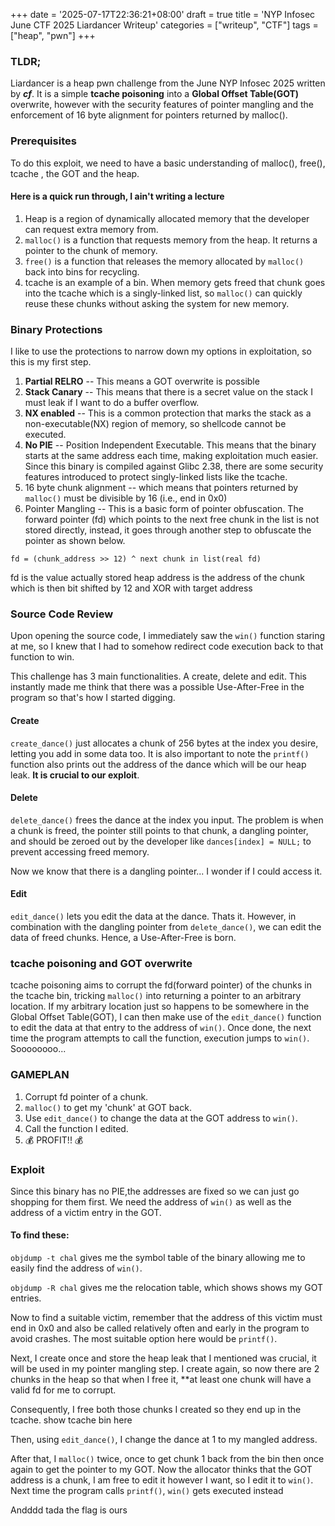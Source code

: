+++
date = '2025-07-17T22:36:21+08:00'
draft = true
title = 'NYP Infosec June CTF 2025 Liardancer Writeup'
categories = ["writeup", "CTF"]
tags = ["heap", "pwn"]
+++

### TLDR;

Liardancer is a heap pwn challenge from the June NYP Infosec 2025 written by ***cf***. 
It is a simple **tcache poisoning** into a **Global Offset Table(GOT)** overwrite, however with the security features of pointer mangling and the enforcement of 16 byte alignment for pointers returned by malloc().

### Prerequisites
To do this exploit, we need to have a basic understanding of malloc(), free(), tcache , the GOT and the heap.

#### Here is a quick run through, I ain't writing a lecture 

1. Heap is a region of dynamically allocated memory that the developer can request extra memory from.
1. `malloc()` is a function that requests memory from the heap. It returns a pointer to the chunk of memory.
1. `free()` is a function that releases the memory allocated by `malloc()` back into bins for recycling.
1. tcache is an example of a bin. When memory gets freed that chunk goes into the tcache which is a singly-linked list, so `malloc()` can quickly reuse these chunks without asking the system for new memory. 

### Binary Protections

I like to use the protections to narrow down my options in exploitation, so this is my first step. 
1. **Partial RELRO** -- This means a GOT overwrite is possible
1. **Stack Canary** -- This means that there is a secret value on the stack I must leak if I want to do a buffer overflow.
1. **NX enabled** -- This is a common protection that marks the stack as a non-executable(NX) region of memory, so shellcode cannot be executed. 
1. **No PIE** -- Position Independent Executable. This means that the binary starts at the same address each time, making exploitation much easier.
Since this binary is compiled against Glibc 2.38, there are some security features introduced to protect singly-linked lists like the tcache. 
1. 16 byte chunk alignment -- which means that pointers returned by `malloc()` must be divisible by 16 (i.e., end in 0x0)
1. Pointer Mangling -- This is a basic form of pointer obfuscation. The forward pointer (fd) which points to the next free chunk in the list is not stored directly, instead, it goes through another step to obfuscate the pointer as shown below. 

`fd = (chunk_address >> 12) ^ next chunk in list(real fd)` 

fd is the value actually stored
heap address is the address of the chunk which is then bit shifted by 12 and XOR with target address 

### Source Code Review
Upon opening the source code, I immediately saw the `win()` function staring at me, so I knew that I had to somehow redirect code execution back to that function to win.

This challenge has 3 main functionalities. A create, delete and edit. This instantly made me think that there was a possible Use-After-Free in the program so that's how I started digging. 

#### Create
`create_dance()` just allocates a chunk of 256 bytes at the index you desire, letting you add in some data too. It is also important to note the `printf()` function also prints out the address of the dance which will be our heap leak. **It is crucial to our exploit**.

#### Delete
`delete_dance()` frees the dance at the index you input. The problem is when a chunk is freed, the pointer still points to that chunk, a dangling pointer, and should be zeroed out by the developer like `dances[index] = NULL;` to prevent accessing freed memory.

Now we know that there is a dangling pointer... I wonder if I could access it. 

#### Edit
`edit_dance()` lets you edit the data at the dance. Thats it. However, in combination with the dangling pointer from `delete_dance()`, we can edit the data of freed chunks. Hence, a Use-After-Free is born. 

### tcache poisoning and GOT overwrite 
tcache poisoning aims to corrupt the fd(forward pointer) of the chunks in the tcache bin, tricking `malloc()` into returning a pointer to an arbitrary location. If my arbitrary location just so happens to be somewhere in the Global Offset Table(GOT), I can then make use of the `edit_dance()` function to edit the data at that entry to the address of `win()`. Once done, the next time the program attempts to call the function, execution jumps to `win()`. Soooooooo...

### GAMEPLAN
1. Corrupt fd pointer of a chunk. 
1. `malloc()` to get my 'chunk' at GOT back.
1. Use `edit_dance()` to change the data at the GOT address to `win()`. 
1. Call the function I edited. 
1. 💰 PROFIT!! 💰

### Exploit 
Since this binary has no PIE,the addresses are fixed so we can just go shopping for them first. We need the address of `win()` as well as the address of a victim entry in the GOT.

#### To find these:

`objdump -t chal` gives me the symbol table of the binary allowing me to easily find the address of `win()`.

`objdump -R chal` gives me the relocation table, which shows shows my GOT entries.

Now to find a suitable victim, remember that the address of this victim must end in 0x0 and also be called relatively often and early in the program to avoid crashes. The most suitable option here would be `printf()`. 

Next, I create once and store the heap leak that I mentioned was crucial, it will be used in my pointer mangling step.
I create again, so now there are 2 chunks in the heap so that when I free it, **at least one chunk will have a valid fd for me to corrupt. 

Consequently, I free both those chunks I created so they end up in the tcache.
show tcache bin here 

Then, using `edit_dance()`, I change the dance at 1 to my mangled address. 

After that, I `malloc()` twice, once to get chunk 1 back from the bin then once again to get the pointer to my GOT. Now the allocator thinks that the GOT address is a chunk, I am free to edit it however I want, so I edit it to `win()`. Next time the program calls `printf()`, `win()` gets executed instead

Andddd tada the flag is ours 


